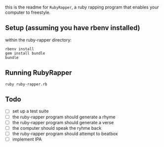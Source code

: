 this is the readme for `RubyRapper`, a ruby rapping program that enables your computer to freestyle.

## Setup (assuming you have rbenv installed)

within the ruby-rapper directory: 
```
rbenv install
gem install bundle
bundle
```

## Running RubyRapper

`ruby ruby-rapper.rb`

## Todo
- [ ] set up a test suite
- [ ] the ruby-rapper program should generate a rhyme
- [ ] the ruby-rapper program should generate a verse
- [ ] the computer should speak the ryhme back
- [ ] the ruby-rapper program should attempt to beatbox
- [ ] implement IPA
